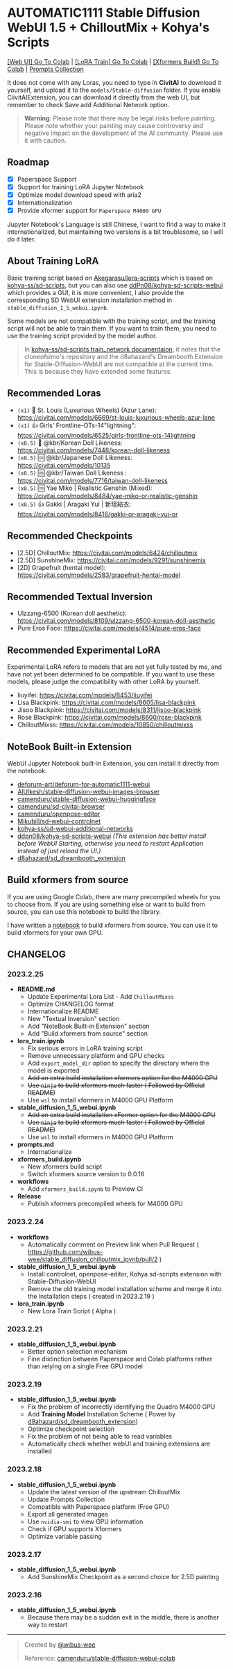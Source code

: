 # AUTOMATIC1111 Stable Diffusion WebUI 1.5 + ChilloutMix + Kohya's Scripts

[[Web UI] Go To Colab](https://colab.research.google.com/github/wibus-wee/stable_diffusion_chilloutmix_ipynb/blob/main/stable_diffusion_1_5_webui.ipynb) | [[LoRA Train] Go To Colab](https://colab.research.google.com/github/wibus-wee/stable_diffusion_chilloutmix_ipynb/blob/main/lora_train.ipynb) | [[Xformers Build] Go To Colab](https://colab.research.google.com/github/wibus-wee/stable_diffusion_chilloutmix_ipynb/blob/main/xformers_build.ipynb) | [Prompts Collection](/prompts.md)

It does not come with any Loras, you need to type in **CivitAI** to download it yourself, and upload it to the `models/Stable-diffusion` folder. If you enable CiivitAIExtension, you can download it directly from the web UI, but remember to check Save add Additional Network option.

> **Warning**: Please note that there may be legal risks before painting. Please note whether your painting may cause controversy and negative impact on the development of the AI community. Please use it with caution.


## Roadmap

- [x] Paperspace Support
- [x] Support for training LoRA Jupyter Notebook
- [x] Optimize model download speed with aria2
- [x] Internationalization
- [x] Provide xformer support for `Paperspace M4000 GPU`

Jupyter Notebook's Language is still Chinese, I want to find a way to make it internationalized, but maintaining two versions is a bit troublesome, so I will do it later.

## About Training LoRA

Basic training script based on [Akegarasu/lora-scripts](https://github.com/Akegarasu/lora-scripts) which is based on [kohya-ss/sd-scripts](https://github.com/kohya-ss/sd-scripts), but you can also use [ddPn08/kohya-sd-scripts-webui](https://github.com/ddPn08/kohya-sd-scripts-webui) which provides a GUI, it is more convenient, I also provide the corresponding SD WebUI extension installation method in `stable_diffusion_1_5_webui.ipynb`.

Some models are not compatible with the training script, and the training script will not be able to train them. If you want to train them, you need to use the training script provided by the model author.

> In [kohya-ss/sd-scripts train_network documentaion](https://github.com/kohya-ss/sd-scripts/blob/main/train_network_README-ja.md), it notes that the cloneofsimo's repository and the d8ahazard's Dreambooth Extension for Stable-Diffusion-WebUI are not compatible at the current time. This is because they have extended some features.

## Recommended Loras

- `(x1)` 🌟 St. Louis (Luxurious Wheels) (Azur Lane): https://civitai.com/models/6669/st-louis-luxurious-wheels-azur-lane
- `(x1)` 👍 Girls' Frontline-OTs-14"lightning": https://civitai.com/models/6525/girls-frontline-ots-14lightning
- `(x0.5)` 🌟 @kbr/Korean Doll Likeness: https://civitai.com/models/7448/korean-doll-likeness
- `(x0.5)` 🆒 @kbr/Japanese Doll Likeness: https://civitai.com/models/10135
- `(x0.5)` 🆒 @kbr/Taiwan Doll Likeness  : https://civitai.com/models/7716/taiwan-doll-likeness
- `(x0.5)` 🆒 Yae Miko | Realistic Genshin (Mixed): https://civitai.com/models/8484/yae-miko-or-realistic-genshin
- `(x0.5)` 👍 Gakki | Aragaki Yui | 新垣結衣: https://civitai.com/models/8416/gakki-or-aragaki-yui-or

## Recommended Checkpoints

- [2.5D] ChilloutMix: https://civitai.com/models/6424/chilloutmix
- [2.5D] SunshineMix: https://civitai.com/models/9291/sunshinemix
- [2D] Grapefruit (hentai model): https://civitai.com/models/2583/grapefruit-hentai-model

## Recommended Textual Inversion

- Ulzzang-6500 (Korean doll aesthetic): https://civitai.com/models/8109/ulzzang-6500-korean-doll-aesthetic
- Pure Eros Face: https://civitai.com/models/4514/pure-eros-face

## Recommended Experimental LoRA

Experimental LoRA refers to models that are not yet fully tested by me, and have not yet been determined to be compatible. If you want to use these models, please judge the compatibility with other LoRA by yourself.

- liuyifei: https://civitai.com/models/8453/liuyifei
- Lisa Blackpink: https://civitai.com/models/8605/lisa-blackpink
- Jisoo Blackpink: https://civitai.com/models/8311/jisoo-blackpink
- Rosè Blackpink: https://civitai.com/models/8600/rose-blackpink
- ChilloutMixss: https://civitai.com/models/10850/chilloutmixss

## NoteBook Built-in Extension

WebUI Jupyter Notebook built-in Extension, you can install it directly from the notebook.

- [deforum-art/deforum-for-automatic1111-webui](https://github.com/deforum-art/deforum-for-automatic1111-webui)
- [AlUlkesh/stable-diffusion-webui-images-browser](https://github.com/Akegarasu/stable-diffusion-webui-images-browser)
- [camenduru/stable-diffusion-webui-huggingface](https://github.com/camenduru/stable-diffusion-webui-huggingface)
- [camenduru/sd-civitai-browser](https://github.com/camenduru/sd-civitai-browser)
- [camenduru/openpose-editor](https://github.com/camenduru/openpose-editor)
- [Mikubill/sd-webui-controlnet](https://github.com/Mikubill/sd-webui-controlnet)
- [kohya-ss/sd-webui-additional-networks](https://github.com/kohya-ss/sd-webui-additional-networks)
- [ddpn08/kohya-sd-scripts-webui](https://github.com/ddpn08/kohya-sd-scripts-webui) *(This extension has better install before WebUI Starting, otherwise you need to restart Application instead of just reload the UI.)*
- [d8ahazard/sd_dreambooth_extension](https://github.com/d8ahazard/sd_dreambooth_extension)

## Build xformers from source

If you are using Google Colab, there are many precompiled wheels for you to choose from. If you are using something else or want to build from source, you can use this notebook to build the library.

I have written a [notebook](./xformers_build.ipynb) to build xformers from source. You can use it to build xformers for your own GPU.

## CHANGELOG

### 2023.2.25

- **README.md**
  - Update Experimental Lora List - Add `ChilloutMixss`
  - Optimize CHANGELOG format
  - Internationalize README
  - New "Textual Inversion" section
  - Add "NoteBook Built-in Extension" section
  - Add "Build xformers from source" section
- **lora_train.ipynb**
  - Fix serious errors in LoRA training script
  - Remove unnecessary platform and GPU checks
  - Add `export_model_dir` option to specify the directory where the model is exported
  - ~~Add an extra build installation xformers option for the M4000 GPU~~
  - ~~Use `ninja` to build xformers much faster ( Followed by Official README)~~
  - Use `wsl` to install xformers in M4000 GPU Platform
- **stable_diffusion_1_5_webui.ipynb**
  - ~~Add an extra build installation xFormer option for the M4000 GPU~~
  - ~~Use `ninja` to build xformers much faster ( Followed by Official README)~~
  - Use `wsl` to install xformers in M4000 GPU Platform
- **prompts.md**
  - Internationalize
- **xformers_build.ipynb**
  - New xformers build script
  - Switch xformers source version to 0.0.16
- **workflows**
  - Add `xformers_build.ipynb` to Preview CI
- **Release**
  - Publish xformers precompiled wheels for M4000 GPU

### 2023.2.24

- **workflows**
  - Automatically comment on Preview link when Pull Request ( https://github.com/wibus-wee/stable_diffusion_chilloutmix_ipynb/pull/2 )
- **stable_diffusion_1_5_webui.ipynb**
  - Install controlnet, openpose-editor, Kohya sd-scripts extension with Stable-Diffusion-WebUI
  - Remove the old training model installation scheme and merge it into the installation steps ( created in 2023.2.19 )
- **lora_train.ipynb**
  - New Lora Train Script ( Alpha )

### 2023.2.21

- **stable_diffusion_1_5_webui.ipynb**
  - Better option selection mechanism
  - Fine distinction between Paperspace and Colab platforms rather than relying on a single Free GPU model

### 2023.2.19

- **stable_diffusion_1_5_webui.ipynb**
  - Fix the problem of incorrectly identifying the Quadro M4000 GPU
  - Add **Training Model** Installation Scheme ( Power by [d8ahazard/sd_dreambooth_extension](https://github.com/d8ahazard/sd_dreambooth_extension))
  - Optimize checkpoint selection
  - Fix the problem of not being able to read variables
  - Automatically check whether webUI and training extensions are installed

### 2023.2.18

- **stable_diffusion_1_5_webui.ipynb**
  - Update the latest version of the upstream ChilloutMix
  - Update Prompts Collection
  - Compatible with Paperspace platform (Free GPU)
  - Export all generated images
  - Use `nvidia-smi` to view GPU information
  - Check if GPU supports Xformers
  - Optimize variable passing

### 2023.2.17

- **stable_diffusion_1_5_webui.ipynb**
  - Add SunshineMix Checkpoint as a second choice for 2.5D painting

### 2023.2.16
- **stable_diffusion_1_5_webui.ipynb**
  - Because there may be a sudden exit in the middle, there is another way to restart

---

> Created by [@wibus-wee](https://github.com/wibus-wee)
>
> Reference: [camenduru/stable-diffusion-webui-colab](https://github.com/camenduru/stable-diffusion-webui-colab)
